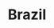 ---
title: Brazil
indice: 0.416498853766131
years:
- year: '1995'
  indice: 0.3150543751772661
- year: '1996'
  indice: 0.3553058748784937
- year: '1997'
  indice: 0.36258722677583
- year: '1998'
  indice: 0.37871195479418845
- year: '1999'
  indice: 0.3592579131955969
- year: '2000'
  indice: 0.4208901971023276
- year: '2001'
  indice: 0.41834895747654455
- year: '2002'
  indice: 0.4203942541364748
- year: '2003'
  indice: 0.4020860113511199
- year: '2004'
  indice: 0.39282198788544176
- year: '2005'
  indice: 0.3974342536042304
- year: '2006'
  indice: 0.40065085955326013
- year: '2007'
  indice: 0.39943720406276917
- year: '2008'
  indice: 0.3934514232599376
- year: '2009'
  indice: 0.40256693809863314
- year: '2010'
  indice: 0.39104484436729187
- year: '2011'
  indice: 0.3910943535761909
- year: '2012'
  indice: 0.3980384639280316
- year: '2013'
  indice: 0.4009727359763654
- year: '2014'
  indice: 0.40631854244479143
- year: '2015'
  indice: 0.4143014458435868
- year: '2016'
  indice: 0.41895283266194466
- year: '2017'
  indice: 0.41888251017167905
- year: '2018'
  indice: 0.416498853766131
---